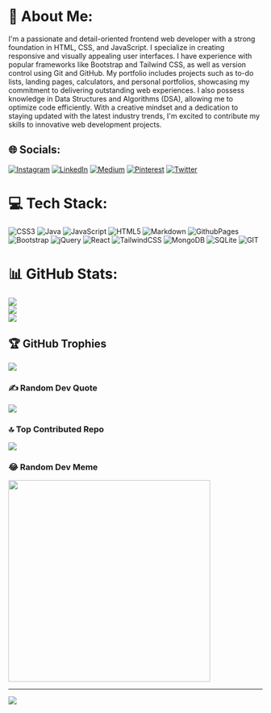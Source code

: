 # 💫 About Me:
I'm a passionate and detail-oriented frontend web developer with a strong foundation in HTML, CSS, and JavaScript. I specialize in creating responsive and visually appealing user interfaces. I have experience with popular frameworks like Bootstrap and Tailwind CSS, as well as version control using Git and GitHub. My portfolio includes projects such as to-do lists, landing pages, calculators, and personal portfolios, showcasing my commitment to delivering outstanding web experiences. I also possess knowledge in Data Structures and Algorithms (DSA), allowing me to optimize code efficiently. With a creative mindset and a dedication to staying updated with the latest industry trends, I'm excited to contribute my skills to innovative web development projects.


## 🌐 Socials:
[![Instagram](https://img.shields.io/badge/Instagram-%23E4405F.svg?logo=Instagram&logoColor=white)](https://instagram.com/ravijabade12) [![LinkedIn](https://img.shields.io/badge/LinkedIn-%230077B5.svg?logo=linkedin&logoColor=white)](https://linkedin.com/in/ravijabade12) [![Medium](https://img.shields.io/badge/Medium-12100E?logo=medium&logoColor=white)](https://medium.com/@ravijabade12) [![Pinterest](https://img.shields.io/badge/Pinterest-%23E60023.svg?logo=Pinterest&logoColor=white)](https://pinterest.com/ravijabade12) [![Twitter](https://img.shields.io/badge/Twitter-%231DA1F2.svg?logo=Twitter&logoColor=white)](https://twitter.com/ravijabade12) 

# 💻 Tech Stack:
![CSS3](https://img.shields.io/badge/css3-%231572B6.svg?style=for-the-badge&logo=css3&logoColor=white) ![Java](https://img.shields.io/badge/java-%23ED8B00.svg?style=for-the-badge&logo=openjdk&logoColor=white) ![JavaScript](https://img.shields.io/badge/javascript-%23323330.svg?style=for-the-badge&logo=javascript&logoColor=%23F7DF1E) ![HTML5](https://img.shields.io/badge/html5-%23E34F26.svg?style=for-the-badge&logo=html5&logoColor=white) ![Markdown](https://img.shields.io/badge/markdown-%23000000.svg?style=for-the-badge&logo=markdown&logoColor=white) ![GithubPages](https://img.shields.io/badge/github%20pages-121013?style=for-the-badge&logo=github&logoColor=white) ![Bootstrap](https://img.shields.io/badge/bootstrap-%238511FA.svg?style=for-the-badge&logo=bootstrap&logoColor=white) ![jQuery](https://img.shields.io/badge/jquery-%230769AD.svg?style=for-the-badge&logo=jquery&logoColor=white) ![React](https://img.shields.io/badge/react-%2320232a.svg?style=for-the-badge&logo=react&logoColor=%2361DAFB) ![TailwindCSS](https://img.shields.io/badge/tailwindcss-%2338B2AC.svg?style=for-the-badge&logo=tailwind-css&logoColor=white) ![MongoDB](https://img.shields.io/badge/MongoDB-%234ea94b.svg?style=for-the-badge&logo=mongodb&logoColor=white) ![SQLite](https://img.shields.io/badge/sqlite-%2307405e.svg?style=for-the-badge&logo=sqlite&logoColor=white) ![GIT](https://img.shields.io/badge/Git-fc6d26?style=for-the-badge&logo=git&logoColor=white)
# 📊 GitHub Stats:
![](https://github-readme-stats.vercel.app/api?username=ravijabade12&theme=dark&hide_border=false&include_all_commits=false&count_private=false)<br/>
![](https://github-readme-streak-stats.herokuapp.com/?user=ravijabade12&theme=dark&hide_border=false)<br/>
![](https://github-readme-stats.vercel.app/api/top-langs/?username=ravijabade12&theme=dark&hide_border=false&include_all_commits=false&count_private=false&layout=compact)

## 🏆 GitHub Trophies
![](https://github-profile-trophy.vercel.app/?username=ravijabade12&theme=radical&no-frame=false&no-bg=false&margin-w=4)

### ✍️ Random Dev Quote
![](https://quotes-github-readme.vercel.app/api?type=horizontal&theme=radical)

### 🔝 Top Contributed Repo
![](https://github-contributor-stats.vercel.app/api?username=ravijabade12&limit=5&theme=dark&combine_all_yearly_contributions=true)

### 😂 Random Dev Meme
<img src='https://randommeme-five.vercel.app/' style="height: 400px;"/>

---
[![](https://visitcount.itsvg.in/api?id=ravijabade12&icon=0&color=0)](https://visitcount.itsvg.in)

<!-- Proudly created with GPRM ( https://gprm.itsvg.in ) -->
<!-- Proudly created with GPRM ( https://gprm.itsvg.in ) -->
